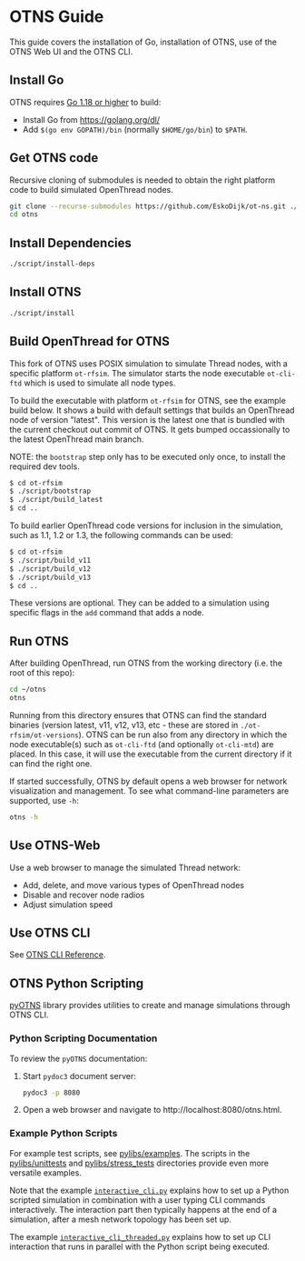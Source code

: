 # OTNS Guide
This guide covers the installation of Go, installation of OTNS, use of the OTNS Web UI and the OTNS CLI.

## Install Go

OTNS requires [Go 1.18 or higher](https://golang.org/dl/) to build:

 - Install Go from https://golang.org/dl/
 - Add `$(go env GOPATH)/bin` (normally `$HOME/go/bin`) to `$PATH`.

## Get OTNS code
Recursive cloning of submodules is needed to obtain the right platform code to build simulated OpenThread nodes.

```bash
git clone --recurse-submodules https://github.com/EskoDijk/ot-ns.git ./otns
cd otns
```

## Install Dependencies

```bash
./script/install-deps
```

## Install OTNS

```bash
./script/install
```

## Build OpenThread for OTNS

This fork of OTNS uses POSIX simulation to simulate Thread nodes, with a specific platform `ot-rfsim`.
The simulator starts the node executable `ot-cli-ftd` which is used to simulate all node types.

To build the executable with platform `ot-rfsim` for OTNS, see the example build below. 
It shows a build with default settings that builds an OpenThread node of version "latest".  This version is the 
latest one that is bundled with the current checkout out commit of OTNS. It gets bumped occassionally to the 
latest OpenThread main branch.

NOTE: the `bootstrap` step only has to be executed only once, to install the required dev tools.

```bash
$ cd ot-rfsim
$ ./script/bootstrap
$ ./script/build_latest
$ cd ..
```

To build earlier OpenThread code versions for inclusion in the simulation, such as 1.1, 1.2 or 1.3, the following 
commands can be used:

```bash
$ cd ot-rfsim
$ ./script/build_v11
$ ./script/build_v12
$ ./script/build_v13
$ cd ..
```

These versions are optional. They can be added to a simulation using specific flags in the `add` command that adds 
a node.

## Run OTNS

After building OpenThread, run OTNS from the working directory (i.e. the root of this repo):

```bash
cd ~/otns
otns
```

Running from this directory ensures that OTNS can find the standard binaries (version latest, v11, v12, v13, etc - 
these are stored in `./ot-rfsim/ot-versions`).
OTNS can be run also from any directory in which the node executable(s) such as `ot-cli-ftd` (and optionally 
`ot-cli-mtd`) are placed. In this case, it will use the executable from the current directory if it can find the 
right one.

If started successfully, OTNS by default opens a web browser for network visualization and management.
To see what command-line parameters are supported, use `-h`:

```bash
otns -h
```

## Use OTNS-Web

Use a web browser to manage the simulated Thread network:

* Add, delete, and move various types of OpenThread nodes
* Disable and recover node radios
* Adjust simulation speed

## Use OTNS CLI

See [OTNS CLI Reference](cli/README.md). 

## OTNS Python Scripting

[pyOTNS](pylibs/otns) library provides utilities to create and manage simulations through OTNS CLI. 

### Python Scripting Documentation

To review the `pyOTNS` documentation:
1. Start `pydoc3` document server:
    ```bash
    pydoc3 -p 8080
    ```
2. Open a web browser and navigate to http://localhost:8080/otns.html.

### Example Python Scripts
For example test scripts, see [pylibs/examples](pylibs/examples). The scripts in the 
[pylibs/unittests](pylibs/unittests) and [pylibs/stress_tests](pylibs/stress_tests) 
directories provide even more versatile examples.

Note that the example [`interactive_cli.py`](pylibs/examples/interactive_cli.py) explains how to set up a Python 
scripted simulation in combination with a user typing CLI commands interactively. The interaction part then typically 
happens at the end of a simulation, after a mesh network topology has been set up.

The example [`interactive_cli_threaded.py`](pylibs/examples/interactive_cli_threaded.py) explains how to set up CLI 
interaction that runs in parallel with the Python script being executed.